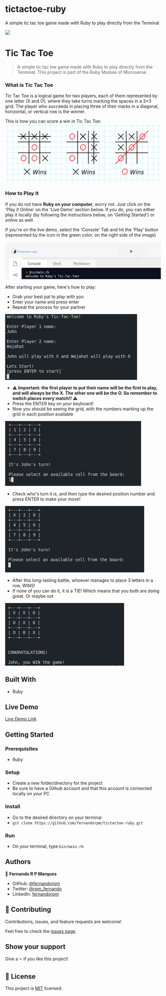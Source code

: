 # tictactoe-ruby
A simple tic tac toe game made with Ruby to play directly from the Terminal

![](https://img.shields.io/badge/Microverse-blueviolet)

# Tic Tac Toe

> A simple tic tac toe game made with Ruby to play directly from the Terminal. This project is part of the Ruby Module of Microverse.

### What is Tic Tac Toe

Tic Tac Toe is a logical game for two players, each of them represented by one letter (X and O), where they take turns marking the spaces in a 3×3 grid. The player who succeeds in placing three of their marks in a diagonal, horizontal, or vertical row is the winner.

This is how you can score a win in Tic Tac Toe:
![tic tac toe win](./img/tictactoe_win.png)


### How to Play it

If you do not have **Ruby on your computer**, worry not. Just click on the 'Play it Online' on the 'Live Demo' section below.
If you do, you can either play it locally (by following the instructions below, on 'Getting Started') or online as well.

If you're on the live demo, select the 'Console' Tab and hit the 'Play' button (represented by the icon in the green color, on the right side of the image)

![tic tac toe play](./img/tictactoe_play.jpeg)

After starting your game, here's how to play:
- Grab your best pal to play with you
- Enter your name and press enter
- Repeat the process for your partner

![tic tac toe 1](./img/tictactoe_1.jpeg)
- :warning: **Important: the first player to put their name will be the first to play, and will always be the X. The other one will be the O. So remember to switch places every match!!** :warning:
- Press the ENTER key on your keyboard!
- Now you should be seeing the grid, with the numbers marking up the grid in each position available

![tic tac toe 2](./img/tictactoe_2.jpeg)
- Check who's turn it is, and then type the desired position number and press ENTER to make your move!

![tic tac toe 3](./img/tictactoe_3.jpeg)
- After this long-lasting battle, whoever manages to place 3 letters in a row, WINS!
- If none of you can do it, it is a TIE! Which means that you both are doing great. Or maybe not

![tic tac toe 4](./img/tictactoe_4.jpeg)


## Built With

- Ruby

## Live Demo

[Live Demo Link](https://replit.com/join/ucvgktwi-fernandorpm)


## Getting Started

### Prerequisites

- Ruby

### Setup

- Create a new folder/directory for the project
- Be sure to have a Github account and that this account is connected locally on your PC

### Install

- Go to the desired directory on your terminal
- `git clone https://github.com/fernandorpm/tictactoe-ruby.git`

### Run

- On your terminal, type `bin/main.rb`


## Authors

👤 **Fernando R P Marques**

- GitHub: [@fernandorpm](https://github.com/fernandorpm)
- Twitter: [@rpm_fernando](https://twitter.com/rpm_fernando)
- LinkedIn: [fernandorpm](https://linkedin.com/in/fernandorpm)

## 🤝 Contributing

Contributions, issues, and feature requests are welcome!

Feel free to check the [issues page](../../issues/).

## Show your support

Give a ⭐️ if you like this project!

## 📝 License

This project is [MIT](./MIT.md) licensed.

